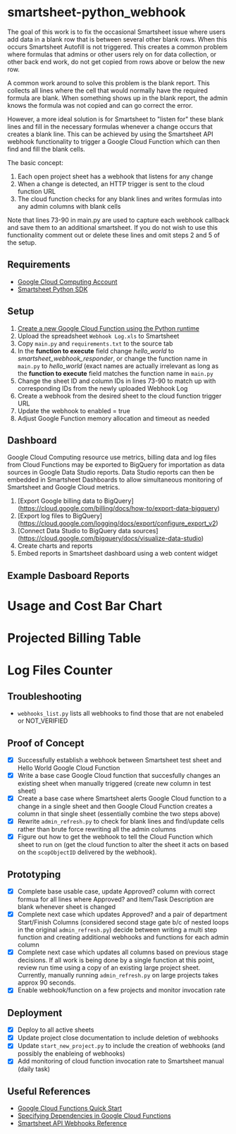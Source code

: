 # smartsheet-python_webhook
The goal of this work is to fix the occasional Smartsheet issue where users add data in a blank row that is between several other blank rows.  When this occurs Smartsheet Autofill is not triggered.  This creates a common problem where formulas that admins or other users rely on for data collection, or other back end work, do not get copied from rows above or below the new row.  

A common work around to solve this problem is the blank report.  This collects all lines where the cell that would normally have the required formula are blank.  When something shows up in the blank report, the admin knows the formula was not copied and can go correct the error.  

However, a more ideal solution is for Smartsheet to "listen for" these blank lines and fill in the necessary formulas whenever a change occurs that creates a blank line.  This can be achieved by using the Smartsheet API webhook functionality to trigger a Google Cloud Function which can then find and fill the blank cells.  

The basic concept:
1. Each open project sheet has a webhook that listens for any change
2. When a change is detected, an HTTP trigger is sent to the cloud function URL
3. The cloud function checks for any blank lines and writes formulas into any admin columns with blank cells

Note that lines 73-90 in main.py are used to capture each webhook callback and save them to an additional smartsheet.  If you do not wish to use this functionality comment out or delete these lines and omit steps 2 and 5 of the setup.

## Requirements
- [Google Cloud Computing Account](https://cloud.google.com/)
- [Smartsheet Python SDK](https://github.com/smartsheet-platform/smartsheet-python-sdk)

## Setup
1. [Create a new Google Cloud Function using the Python runtime](https://cloud.google.com/functions/docs/quickstart-console)
2. Upload the spreadsheet ```Webhook Log.xls``` to Smartsheet
3. Copy ```main.py``` and ```requirements.txt``` to the source tab
4. In the **function to execute** field change *hello_world* to *smartsheet_webhook_responder*, or change the function name in ```main.py``` to *hello_world* (exact names are actually irrelevant as long as the **function to execute** field matches the function name in ```main.py```
5. Change the sheet ID and column IDs in lines 73-90 to match up with corresponding IDs from the newly uploaded Webhook Log
6. Create a webhook from the desired sheet to the cloud function trigger URL
7. Update the webhook to enabled = true
8. Adjust Google Function memory allocation and timeout as needed

## Dashboard
Google Cloud Computing resource use metrics, billing data and log files from Cloud Functions may be exported to BigQuery for importation as data sources in Google Data Studio reports.  Data Studio reports can then be embedded in Smartsheet Dashboards to allow simultaneous monitoring of Smartsheet and Google Cloud metrics.  

1. [Export Google billing data to BigQuery] (https://cloud.google.com/billing/docs/how-to/export-data-bigquery)
2. [Export log files to BigQuery] (https://cloud.google.com/logging/docs/export/configure_export_v2)
3. [Connect Data Studio to BigQuery data sources] (https://cloud.google.com/bigquery/docs/visualize-data-studio)
4. Create charts and reports
5. Embed reports in Smartsheet dashboard using a web content widget

## Example Dasboard Reports

# Usage and Cost Bar Chart

# Projected Billing Table

# Log Files Counter

## Troubleshooting
- ```webhooks_list.py``` lists all webhooks to find those that are not enabeled or NOT_VERIFIED

## Proof of Concept
- [x] Successfully establish a webhook between Smartsheet test sheet and Hello World Google Cloud Function
- [x] Write a base case Google Cloud function that succesfully changes an existing sheet when manually triggered (create new column in test sheet)
- [x] Create a base case where Smartsheet alerts Google Cloud function to a change in a single sheet and then Google Cloud Function creates a column in that single sheet (essentially combine the two steps above)
- [x] Rewrite ```admin_refresh.py``` to check for blank lines and find/update cells rather than brute force rewriting all the admin columns
- [x] Figure out how to get the webhook to tell the Cloud Function which sheet to run on (get the cloud function to alter the sheet it acts on based on the ```scopObjectID``` delivered by the webhook). 

## Prototyping
- [x] Complete base usable case, update Approved? column with correct formua for all lines where Approved? and Item/Task Description are blank whenever sheet is changed
- [x] Complete next case which updates Approved? and a pair of department Start/Finish Columns (considered second stage gate b/c of nested loops in the original ```admin_refresh.py```) decide between writing a multi step function and creating additional webhooks and functions for each admin column
- [x] Complete next case which updates all columns based on previous stage decisions.  If all work is being done by a single function at this point, review run time using a copy of an existing large project sheet.  Currently, manually running ```admin_refresh.py``` on large projects takes approx 90 seconds.  
- [x] Enable webhook/function on a few projects and monitor invocation rate

## Deployment
- [x] Deploy to all active sheets
- [x] Update project close documentation to include deletion of webhooks
- [x] Update ```start_new_project.py``` to include the creation of webhooks (and possibly the enableing of webhooks)
- [x] Add monitoring of cloud function invocation rate to Smartsheet manual (daily task)

## Useful References
- [Google Cloud Functions Quick Start](https://cloud.google.com/functions/docs/quickstart-console)
- [Specifying Dependencies in Google Cloud Functions](https://cloud.google.com/functions/docs/writing/specifying-dependencies-python)
- [Smartsheet API Webhooks Reference](https://smartsheet-platform.github.io/api-docs/#webhooks-reference)
